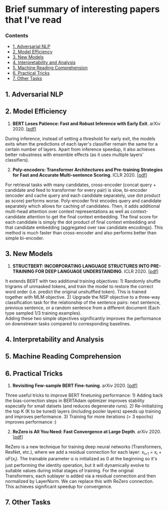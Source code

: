 # Brief summary of interesting papers that I've read 

### Contents

* [1. Adversarial NLP](#1-adversarial-nlp)
* [2. Model Efficiency](#2-model-efficiency)
* [3. New Models](#3-new-models)
* [4. Interpretability and Analysis](#4-interpreability-and-analysis)
* [5. Machine Reading Comprehension](#5-machine-reading-comprehension)
* [6. Practical Tricks](#6-practical-tricks)
* [7. Other Tasks](#7-other-tasks)

## 1. Adversarial NLP





## 2. Model Efficiency

1. **BERT Loses Patience: Fast and Robust Inference with Early Exit**. arXiv 2020. [[pdf](https://arxiv.org/abs/2006.04152)]

During inference, instead of setting a threshold for early exit, the models exits when the predictions of each layer's classifier remain the same for a certain number of layers. Apart from inference speedup, it also achieves better robustness with ensemble effects (as it uses multiple layers' classifiers).

2. **Poly-encoders: Transformer Architectures and Pre-training Strategies for Fast and Accurate Multi-sentence Scoring**. ICLR 2020. [[pdf](https://arxiv.org/abs/1905.01969)]

For retrieval tasks with many candidates, cross-encoder (concat query + candidate and feed to transformer for every pair) is slow, bi-encoder (encoder and cache query and each candidate separately, use dot product as score) performs worse. Poly-encoder first encodes query and candidate separately which allows for caching of candidates. Then, it adds additional multi-head attention over context representations as well as context-candidate attention to get the final context embedding. The final score for each candidate is simply the dot product of final context embedding and that candidate embedding (aggregated over raw candidate encodings). This method is much faster than cross-encoder and also performs better than simple bi-encoder.

## 3. New Models 

1. **STRUCTBERT: INCORPORATING LANGUAGE STRUCTURES INTO PRE-TRAINING FOR DEEP LANGUAGE UNDERSTANDING**. ICLR 2020. [[pdf](https://openreview.net/pdf?id=BJgQ4lSFPH)]

It extends BERT with two additional training objectives: 1) Randomly shuffle trigrams of unmasked tokens, and train the model to restore the correct word order (i.e. predict the original unshuffled token). This is trained together with MLM objective. 2) Upgrade the NSP objective to a three-way classification task for the relationship of the sentence pairs: next sentence, previous sentence, or a random sentence from a different document (Each type sampled 1/3 training examples).  
Adding these two simple objectives significantly improves the performance on downstream tasks compared to corresponding baselines.


## 4. Interpretability and Analysis

## 5. Machine Reading Comprehension




## 6. Practical Tricks

1. **Revisiting Few-sample BERT Fine-tuning**. arXiv 2020. [[pdf](https://arxiv.org/abs/2006.05987)]

Three useful tricks to improve BERT finetuning performance: 1) Adding back the bias-correction steps in BERTAdam optimizer improves stability especially for small datsets (and reduces degenerate runs). 2) Re-initializing the top K (K to be tuned) layers (including pooler layers) speeds up training and improves performance. 3) Training for more iterations (> 3 epochs) improves performance :)


2. **ReZero is All You Need: Fast Convergence at Large Depth**. arXiv 2020. [[pdf](https://arxiv.org/abs/2003.04887)]

ReZero is a new technique for training deep neural networks (Transformers, ResNet, etc.), where we add a residual connection for each layer: x<sub>i+1</sub> = x<sub>i</sub> + &alpha;F(x<sub>i</sub>). The trainable parameter &alpha; is initialized as 0 at the beginning so it's just performing the identity operation, but it will dynamically evolve to suitable values during initial stages of training. For the original Transformers, each sublayer is added via a residual connection and then normalized by LayerNorm. We can replace this with ReZero connection. This achieves significant speedup for convergence. 


## 7. Other Tasks





